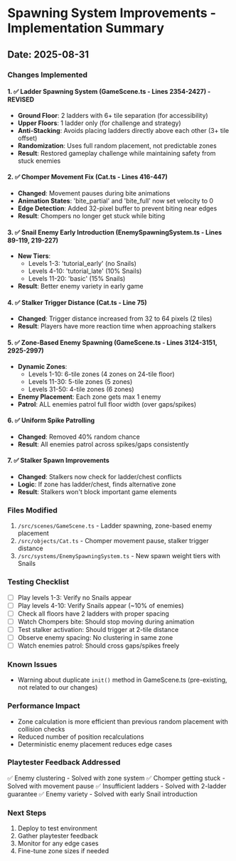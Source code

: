 # Spawning System Improvements - Implementation Summary
## Date: 2025-08-31

### Changes Implemented

#### 1. ✅ Ladder Spawning System (GameScene.ts - Lines 2354-2427) - REVISED
- **Ground Floor**: 2 ladders with 6+ tile separation (for accessibility)
- **Upper Floors**: 1 ladder only (for challenge and strategy)
- **Anti-Stacking**: Avoids placing ladders directly above each other (3+ tile offset)
- **Randomization**: Uses full random placement, not predictable zones
- **Result**: Restored gameplay challenge while maintaining safety from stuck enemies

#### 2. ✅ Chomper Movement Fix (Cat.ts - Lines 416-447)
- **Changed**: Movement pauses during bite animations
- **Animation States**: 'bite_partial' and 'bite_full' now set velocity to 0
- **Edge Detection**: Added 32-pixel buffer to prevent biting near edges
- **Result**: Chompers no longer get stuck while biting

#### 3. ✅ Snail Enemy Early Introduction (EnemySpawningSystem.ts - Lines 89-119, 219-227)
- **New Tiers**: 
  - Levels 1-3: 'tutorial_early' (no Snails)
  - Levels 4-10: 'tutorial_late' (10% Snails)
  - Levels 11-20: 'basic' (15% Snails)
- **Result**: Better enemy variety in early game

#### 4. ✅ Stalker Trigger Distance (Cat.ts - Line 75)
- **Changed**: Trigger distance increased from 32 to 64 pixels (2 tiles)
- **Result**: Players have more reaction time when approaching stalkers

#### 5. ✅ Zone-Based Enemy Spawning (GameScene.ts - Lines 3124-3151, 2925-2997)
- **Dynamic Zones**:
  - Levels 1-10: 6-tile zones (4 zones on 24-tile floor)
  - Levels 11-30: 5-tile zones (5 zones)
  - Levels 31-50: 4-tile zones (6 zones)
- **Enemy Placement**: Each zone gets max 1 enemy
- **Patrol**: ALL enemies patrol full floor width (over gaps/spikes)

#### 6. ✅ Uniform Spike Patrolling
- **Changed**: Removed 40% random chance
- **Result**: All enemies patrol across spikes/gaps consistently

#### 7. ✅ Stalker Spawn Improvements
- **Changed**: Stalkers now check for ladder/chest conflicts
- **Logic**: If zone has ladder/chest, finds alternative zone
- **Result**: Stalkers won't block important game elements

### Files Modified
1. `/src/scenes/GameScene.ts` - Ladder spawning, zone-based enemy placement
2. `/src/objects/Cat.ts` - Chomper movement pause, stalker trigger distance
3. `/src/systems/EnemySpawningSystem.ts` - New spawn weight tiers with Snails

### Testing Checklist
- [ ] Play levels 1-3: Verify no Snails appear
- [ ] Play levels 4-10: Verify Snails appear (~10% of enemies)
- [ ] Check all floors have 2 ladders with proper spacing
- [ ] Watch Chompers bite: Should stop moving during animation
- [ ] Test stalker activation: Should trigger at 2-tile distance
- [ ] Observe enemy spacing: No clustering in same zone
- [ ] Watch enemies patrol: Should cross gaps/spikes freely

### Known Issues
- Warning about duplicate `init()` method in GameScene.ts (pre-existing, not related to our changes)

### Performance Impact
- Zone calculation is more efficient than previous random placement with collision checks
- Reduced number of position recalculations
- Deterministic enemy placement reduces edge cases

### Playtester Feedback Addressed
✅ Enemy clustering - Solved with zone system
✅ Chomper getting stuck - Solved with movement pause
✅ Insufficient ladders - Solved with 2-ladder guarantee
✅ Enemy variety - Solved with early Snail introduction

### Next Steps
1. Deploy to test environment
2. Gather playtester feedback
3. Monitor for any edge cases
4. Fine-tune zone sizes if needed